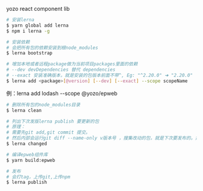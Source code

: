 yozo react component lib

```bash
# 安装lerna
$ yarn global add lerna
$ npm i lerna -g
```

```bash
# 安装依赖
# 会把所有包的依赖安装到根node_modules
$ lerna bootstrap
```

```bash
# 增加本地或者远程package做为当前项目packages里面的依赖
# --dev devDependencies 替代 dependencies
# --exact 安装准确版本，就是安装的包版本前面不带^, Eg: "^2.20.0" ➜ "2.20.0"
$ lerna add <package>[@version] [--dev] [--exact] --scope scopeName
```
例：lerna add lodash --scope @yozo/epweb

```bash
# 删除所有包的node_modules目录
$ lerna clean
```

```bash
# 列出下次发版lerna publish 要更新的包
# 原理：
# 需要先git add,git commit 提交。
# 然后内部会运行git diff --name-only v版本号 ，搜集改动的包，就是下次要发布的。并不是网上人说的所有包都是同一个版全发布。
$ lerna changed
```

```bash
# 编译epweb组件库
$ yarn build:epweb
```

```bash
# 发布
# 会打tag，上传git,上传npm
$ lerna publish
```
